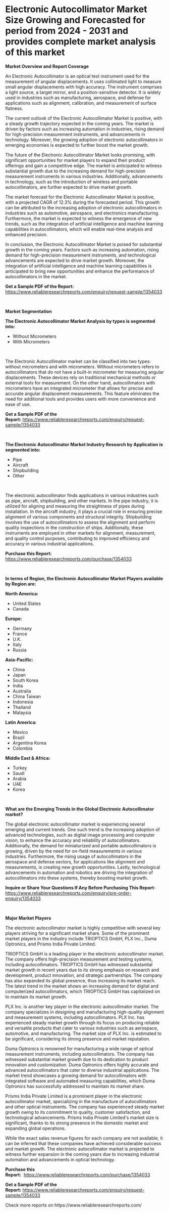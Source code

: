 <p><h1>Electronic Autocollimator Market Size Growing and Forecasted for period from 2024 - 2031 and provides complete market analysis of this market</h1></p><p><strong>Market Overview and Report Coverage</strong></p>
<p><p>An Electronic Autocollimator is an optical test instrument used for the measurement of angular displacements. It uses collimated light to measure small angular displacements with high accuracy. The instrument comprises a light source, a target mirror, and a position-sensitive detector. It is widely used in industries such as manufacturing, aerospace, and defense for applications such as alignment, calibration, and measurement of surface flatness.</p><p>The current outlook of the Electronic Autocollimator Market is positive, with a steady growth trajectory expected in the coming years. The market is driven by factors such as increasing automation in industries, rising demand for high-precision measurement instruments, and advancements in technology. Moreover, the growing adoption of electronic autocollimators in emerging economies is expected to further boost the market growth.</p><p>The future of the Electronic Autocollimator Market looks promising, with significant opportunities for market players to expand their product offerings and gain a competitive edge. The market is anticipated to witness substantial growth due to the increasing demand for high-precision measurement instruments in various industries. Additionally, advancements in technology, such as the introduction of wireless and portable autocollimators, are further expected to drive market growth.</p><p>The market forecast for the Electronic Autocollimator Market is positive, with a projected CAGR of 12.3% during the forecasted period. This growth can be attributed to the increasing adoption of electronic autocollimators in industries such as automotive, aerospace, and electronics manufacturing. Furthermore, the market is expected to witness the emergence of new trends, such as the integration of artificial intelligence and machine learning capabilities in autocollimators, which will enable real-time analysis and enhanced precision.</p><p>In conclusion, the Electronic Autocollimator Market is poised for substantial growth in the coming years. Factors such as increasing automation, rising demand for high-precision measurement instruments, and technological advancements are expected to drive market growth. Moreover, the integration of artificial intelligence and machine learning capabilities is anticipated to bring new opportunities and enhance the performance of autocollimators in the market.</p></p>
<p><strong>Get a Sample PDF of the Report:</strong> <a href="https://www.reliableresearchreports.com/enquiry/request-sample/1354033">https://www.reliableresearchreports.com/enquiry/request-sample/1354033</a></p>
<p>&nbsp;</p>
<p><strong>Market Segmentation</strong></p>
<p><strong>The Electronic Autocollimator Market Analysis by types is segmented into:</strong></p>
<p><ul><li>Without Micrometers</li><li>With Micrometers</li></ul></p>
<p>&nbsp;</p>
<p><p>The Electronic Autocollimator market can be classified into two types: without micrometers and with micrometers. Without micrometers refers to autocollimators that do not have a built-in micrometer for measuring angular displacements. These devices rely on traditional mechanical methods or external tools for measurement. On the other hand, autocollimators with micrometers have an integrated micrometer that allows for precise and accurate angular displacement measurements. This feature eliminates the need for additional tools and provides users with more convenience and ease of use.</p></p>
<p><strong>Get a Sample PDF of the Report:</strong>&nbsp;<a href="https://www.reliableresearchreports.com/enquiry/request-sample/1354033">https://www.reliableresearchreports.com/enquiry/request-sample/1354033</a></p>
<p>&nbsp;</p>
<p><strong>The Electronic Autocollimator Market Industry Research by Application is segmented into:</strong></p>
<p><ul><li>Pipe</li><li>Aircraft</li><li>Shipbuilding</li><li>Other</li></ul></p>
<p>&nbsp;</p>
<p><p>The electronic autocollimator finds applications in various industries such as pipe, aircraft, shipbuilding, and other markets. In the pipe industry, it is utilized for aligning and measuring the straightness of pipes during installation. In the aircraft industry, it plays a crucial role in ensuring precise alignment of various components and structural integrity. Shipbuilding involves the use of autocollimators to assess the alignment and perform quality inspections in the construction of ships. Additionally, these instruments are employed in other markets for alignment, measurement, and quality control purposes, contributing to improved efficiency and accuracy in various industrial applications.</p></p>
<p><strong>Purchase this Report:</strong>&nbsp; <a href="https://www.reliableresearchreports.com/purchase/1354033">https://www.reliableresearchreports.com/purchase/1354033</a></p>
<p>&nbsp;</p>
<p><strong>In terms of Region, the Electronic Autocollimator Market Players available by Region are:</strong></p>
<p>
    <p> <strong> North America: </strong>
        <ul>
            <li>United States</li>
            <li>Canada</li>
        </ul>
        </p> 
    <p> <strong> Europe: </strong>
        <ul>
            <li>Germany</li>
            <li>France</li>
            <li>U.K.</li>
            <li>Italy</li>
            <li>Russia</li>
        </ul>
        </p> 
    <p> <strong> Asia-Pacific: </strong>
        <ul>
            <li>China</li>
            <li>Japan</li>
            <li>South Korea</li>
            <li>India</li>
            <li>Australia</li>
            <li>China Taiwan</li>
            <li>Indonesia</li>
            <li>Thailand</li>
            <li>Malaysia</li>
        </ul>
        </p> 
    <p> <strong> Latin America: </strong>
        <ul>
            <li>Mexico</li>
            <li>Brazil</li>
            <li>Argentina Korea</li>
            <li>Colombia</li>
        </ul>
        </p> 
    <p> <strong> Middle East & Africa: </strong>
        <ul>
            <li>Turkey</li>
            <li>Saudi</li>
            <li>Arabia</li>
            <li>UAE</li>
            <li>Korea</li>
        </ul>
    </p>
    </p>
<p>&nbsp;</p>
<p><strong>What are the Emerging Trends in the Global Electronic Autocollimator market?</strong></p>
<p><p>The global electronic autocollimator market is experiencing several emerging and current trends. One such trend is the increasing adoption of advanced technologies, such as digital image processing and computer vision, to enhance the accuracy and reliability of autocollimators. Additionally, the demand for miniaturized and portable autocollimators is growing, driven by the need for on-field measurements in various industries. Furthermore, the rising usage of autocollimators in the aerospace and defense sectors, for applications like alignment and measurements, is creating new growth opportunities. Lastly, technological advancements in automation and robotics are driving the integration of autocollimators into these systems, thereby boosting market growth.</p></p>
<p><strong>Inquire or Share Your Questions If Any Before Purchasing This Report</strong>- <a href="https://www.reliableresearchreports.com/enquiry/pre-order-enquiry/1354033">https://www.reliableresearchreports.com/enquiry/pre-order-enquiry/1354033</a></p>
<p>&nbsp;</p>
<p><strong>Major Market Players</strong></p>
<p><p>The electronic autocollimator market is highly competitive with several key players striving for a significant market share. Some of the prominent market players in the industry include TRIOPTICS GmbH, PLX Inc., Duma Optronics, and Prisms India Private Limited.</p><p>TRIOPTICS GmbH is a leading player in the electronic autocollimator market. The company offers high-precision measurement and testing systems, including autocollimators. TRIOPTICS GmbH has witnessed substantial market growth in recent years due to its strong emphasis on research and development, product innovation, and strategic partnerships. The company has also expanded its global presence, thus increasing its market reach. The latest trend in the market shows an increasing demand for digital and computerized autocollimators, which TRIOPTICS GmbH has capitalized on to maintain its market growth.</p><p>PLX Inc. is another key player in the electronic autocollimator market. The company specializes in designing and manufacturing high-quality alignment and measurement systems, including autocollimators. PLX Inc. has experienced steady market growth through its focus on producing reliable and versatile products that cater to various industries such as aerospace, automotive, and manufacturing. The market size of PLX Inc. is estimated to be significant, considering its strong presence and market reputation.</p><p>Duma Optronics is renowned for manufacturing a wide range of optical measurement instruments, including autocollimators. The company has witnessed substantial market growth due to its dedication to product innovation and customization. Duma Optronics offers highly accurate and advanced autocollimators that cater to diverse industrial applications. The market trend showcases a growing demand for autocollimators with integrated software and automated measuring capabilities, which Duma Optronics has successfully addressed to maintain its market share.</p><p>Prisms India Private Limited is a prominent player in the electronic autocollimator market, specializing in the manufacture of autocollimators and other optical instruments. The company has experienced steady market growth owing to its commitment to quality, customer satisfaction, and technological advancements. Prisms India Private Limited's market size is significant, thanks to its strong presence in the domestic market and expanding global operations.</p><p>While the exact sales revenue figures for each company are not available, it can be inferred that these companies have achieved considerable success and market growth. The electronic autocollimator market is projected to witness further expansion in the coming years due to increasing industrial automation and advancements in optical technology.</p></p>
<p><strong>Purchase this Report:</strong>&nbsp;&nbsp;<a href="https://www.reliableresearchreports.com/purchase/1354033">https://www.reliableresearchreports.com/purchase/1354033</a></p>
<p></p>
<p><strong>Get a Sample PDF of the Report:</strong>&nbsp;<a href="https://www.reliableresearchreports.com/enquiry/request-sample/1354033">https://www.reliableresearchreports.com/enquiry/request-sample/1354033</a></p>
<p>Check more reports on https://www.reliableresearchreports.com/</p>